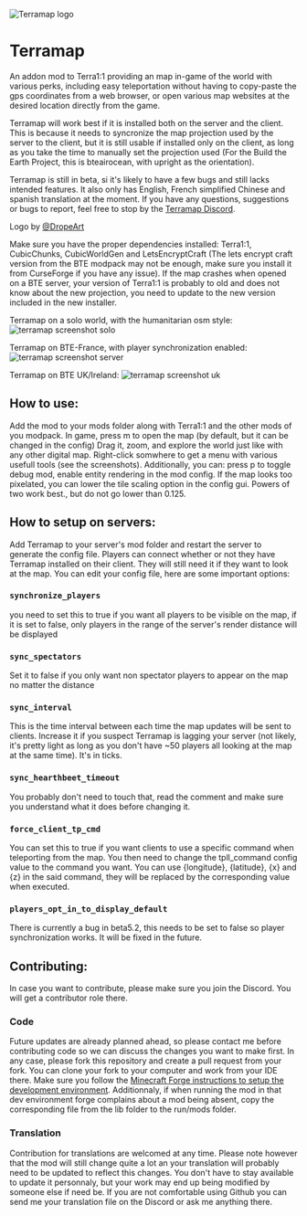 ![Terramap logo](https://raw.githubusercontent.com/SmylerMC/terramap/master/images/terramap_logo-x256.png)

# Terramap

An addon mod to Terra1:1 providing an map in-game of the world with various perks, including easy teleportation without having to copy-paste the gps coordinates from a web browser, or open various map websites at the desired location directly from the game.

Terramap will work best if it is installed both on the server and the client. This is because it needs to syncronize the map projection used by the server to the client, but it is still usable if installed only on the client, as long as you take the time to manually set the projection used (For the Build the Earth Project, this is bteairocean, with upright as the orientation).

Terramap is still in beta, si it's likely to have a few bugs and still lacks intended features. It also only has English, French simplified Chinese and spanish translation at the moment.
If you have any questions, suggestions or bugs to report, feel free to stop by the [Terramap Discord](https://discord.gg/zSMq3GN "Terramap Discord").

Logo by [@DropeArt](https://twitter.com/DropeArt)

Make sure you have the proper dependencies installed: Terra1:1, CubicChunks, CubicWorldGen and LetsEncryptCraft (The lets encrypt craft version from the BTE modpack may not be enough, make sure you install it from CurseForge if you have any issue).
If the map crashes when opened on a BTE server, your version of Terra1:1 is probably to old and does not know about the new projection, you need to update to the new version included in the new installer.

Terramap on a solo world, with the humanitarian osm style:
![terramap screenshot solo](https://raw.githubusercontent.com/SmylerMC/terramap/master/images/tiledmap.png)


Terramap on BTE-France, with player synchronization enabled:
![terramap screenshot server](https://raw.githubusercontent.com/SmylerMC/terramap/master/images/tiledmap_server.png)


Terramap on BTE UK/Ireland:
![terramap screenshot uk](https://raw.githubusercontent.com/SmylerMC/terramap/master/images/tilermap_server_uk.png)

## How to use:
Add the mod to your mods folder along with Terra1:1 and the other mods of you modpack.
In game, press m to open the map (by default, but it can be changed in the config)
Drag it, zoom, and explore the world just like with any other digital map.
Right-click somwhere to get a menu with various usefull tools (see the screenshots).
Additionally, you can: press p to toggle debug mod, enable entity rendering in the mod config.
If the map looks too pixelated, you can lower the tile scaling option in the config gui. Powers of two work best., but do not go lower than  0.125.

## How to setup on servers:
Add Terramap to your server's mod folder and restart the server to generate the config file.
Players can connect whether or not they have Terramap installed on their client. They will still need it if they want to look at the map.
You can edit your config file, here are some important options:

### `synchronize_players`
you need to set this to true if you want all players to be visible on the map, if it is set to false, only players in the range of the server's render distance will be displayed

### `sync_spectators`
Set it to false if you only want non spectator players to appear on the map no matter the distance

### `sync_interval`
This is the time interval between each time the map updates will be sent to clients. Increase it if you suspect Terramap is lagging your server (not likely, it's pretty light as long as you don't have ~50 players all looking at the map at the same time). It's in ticks.

### `sync_hearthbeet_timeout`
You probably don't need to touch that, read the comment and make sure you understand what it does before changing it.

### `force_client_tp_cmd`
You can set this to true if you want clients to use a specific command when teleporting from the map. You then need to change the tpll_command config value to the command you want. You can use {longitude}, {latitude}, {x} and {z} in the said command, they will be replaced by the corresponding value when executed.

### `players_opt_in_to_display_default`
There is currently a bug in beta5.2, this needs to be set to false so player synchronization works. It will be fixed in the future.

## Contributing:
In case you want to contribute, please make sure you join the Discord. You will get a contributor role there.

### Code
Future updates are already planned ahead, so please contact me before contributing code so we can discuss the changes you want to make first.
In any case, please fork this repository and create a pull request from your fork. You can clone your fork to your computer and work from your IDE there. Make sure you follow the [Minecraft Forge instructions to setup the development environment](https://github.com/MinecraftForge/Documentation/blob/1.12.x/docs/gettingstarted/index.md). Additionnaly, if when running the mod in that dev environment forge complains about a mod being absent, copy the corresponding file from the lib folder to the run/mods folder. 

### Translation
Contribution for translations are welcomed at any time. Please note however that the mod will still change quite a lot an your translation will probably need to be updated to reflect this changes. You don't have to stay available to update it personnaly, but your work may end up being modified by someone else if need be. If you are not comfortable using Github you can send me your translation file on the Discord or ask me anything there.
